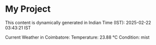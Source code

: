 # My Project

This content is dynamically generated in Indian Time (IST): 2025-02-22 03:43:21 IST


Current Weather in Coimbatore:
Temperature: 23.88 °C
Condition: mist
